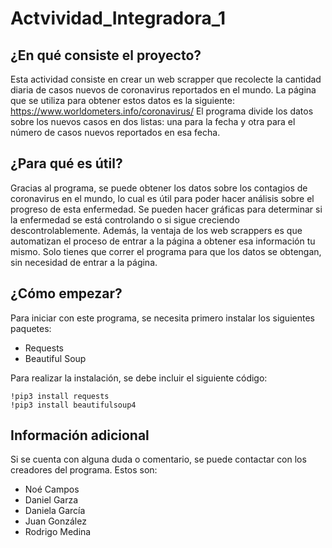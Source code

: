 # Actvividad_Integradora_1
## ¿En qué consiste el proyecto?
Esta actividad consiste en crear un web scrapper que recolecte la cantidad diaria de casos nuevos de coronavirus reportados en el mundo. La página que se utiliza para obtener estos datos es la siguiente:
https://www.worldometers.info/coronavirus/
El programa divide los datos sobre los nuevos casos en dos listas: una para la fecha y otra para el número de casos nuevos reportados en esa fecha.

## ¿Para qué es útil?
Gracias al programa, se puede obtener los datos sobre los contagios de coronavirus en el mundo, lo cual es útil para poder hacer análisis sobre el progreso de esta enfermedad. Se pueden hacer gráficas para determinar si la enfermedad se está controlando o si sigue creciendo descontrolablemente. Además, la ventaja de los web scrappers es que automatizan el proceso de entrar a la página a obtener esa información tu mismo. Solo tienes que correr el programa para que los datos se obtengan, sin necesidad de entrar a la página.

## ¿Cómo empezar?
Para iniciar con este programa, se necesita primero instalar los siguientes paquetes:
- Requests
- Beautiful Soup

Para realizar la instalación, se debe incluir el siguiente código:
```
!pip3 install requests
!pip3 install beautifulsoup4
```

## Información adicional
Si se cuenta con alguna duda o comentario, se puede contactar con los creadores del programa. Estos son:
- Noé Campos
- Daniel Garza
- Daniela García
- Juan González
- Rodrigo Medina


